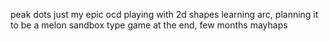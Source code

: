 peak dots
just my epic ocd playing with 2d shapes learning arc, planning it to be a melon sandbox type game at the end, few months mayhaps